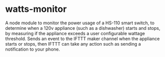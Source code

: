 # watts-monitor

A node module to monitor the power usage of a HS-110 smart switch, to determine when a 120v appliance (such as a dishwasher) starts and stops, by measuring if the appliance exceeds a user configurable wattage threshold.  Sends an event to the IFTTT maker channel when the appliance starts or stops, then IFTTT can take any action such as sending a notification to your phone.
